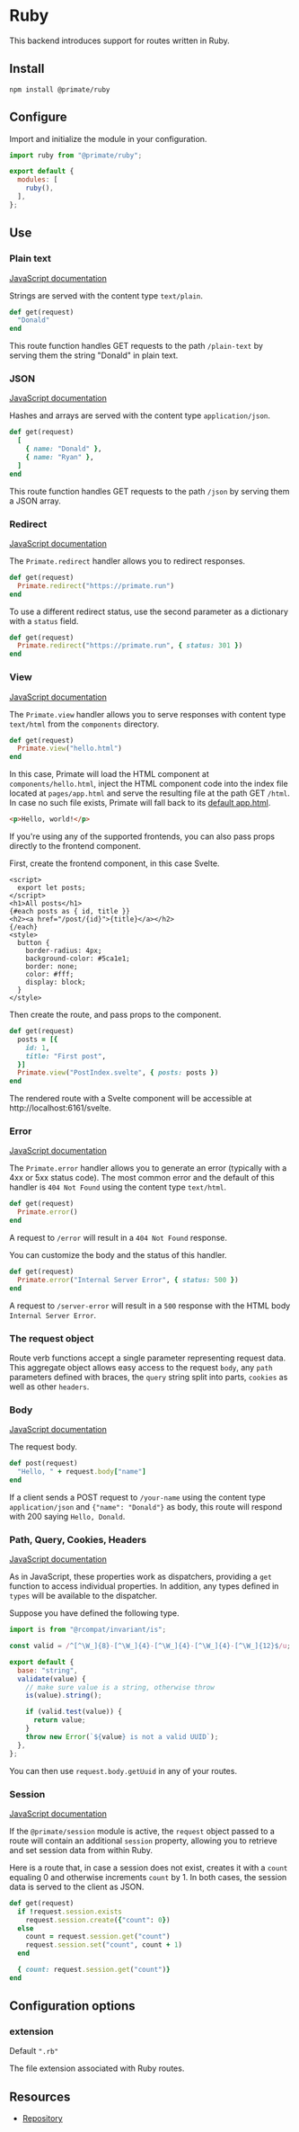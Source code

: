 # Ruby

This backend introduces support for routes written in Ruby.

## Install

`npm install @primate/ruby`

## Configure

Import and initialize the module in your configuration.

```js caption=primate.config.js
import ruby from "@primate/ruby";

export default {
  modules: [
    ruby(),
  ],
};
```

## Use

### Plain text

[JavaScript documentation][plain text]

Strings are served with the content type `text/plain`.

```rb caption=routes/plain-text.rb
def get(request)
  "Donald"
end
```

This route function handles GET requests to the path `/plain-text` by serving
them the string "Donald" in plain text.

### JSON

[JavaScript documentation][JSON]

Hashes and arrays are served with the content type `application/json`.

```rb caption=routes/json.rb
def get(request)
  [
    { name: "Donald" },
    { name: "Ryan" },
  ]
end
```

This route function handles GET requests to the path `/json` by serving them a
JSON array.

### Redirect

[JavaScript documentation][redirect]

The `Primate.redirect` handler allows you to redirect responses.

```rb caption=routes/redirect.rb
def get(request)
  Primate.redirect("https://primate.run")
end
```

To use a different redirect status, use the second parameter as a dictionary
with a `status` field.

```rb caption=routes/redirect.rb
def get(request)
  Primate.redirect("https://primate.run", { status: 301 })
end
```

### View

[JavaScript documentation][view]

The `Primate.view` handler allows you to serve responses with content type
`text/html` from the `components` directory.

```rb caption=routes/view.rb
def get(request)
  Primate.view("hello.html")
end
```

In this case, Primate will load the HTML component at `components/hello.html`,
inject the HTML component code into the index file located at `pages/app.html`
and serve the resulting file at the path GET `/html`. In case no such file
exists, Primate will fall back to its [default app.html][default-index].

```html caption=components/hello.html
<p>Hello, world!</p>
```

If you're using any of the supported frontends, you can also pass props
directly to the frontend component.

First, create the frontend component, in this case Svelte.

```svelte caption=components/PostIndex.svelte
<script>
  export let posts;
</script>
<h1>All posts</h1>
{#each posts as { id, title }}
<h2><a href="/post/{id}">{title}</a></h2>
{/each}
<style>
  button {
    border-radius: 4px;
    background-color: #5ca1e1;
    border: none;
    color: #fff;
    display: block;
  }
</style>
```

Then create the route, and pass props to the component.

```rb caption=routes/svelte.rb
def get(request)
  posts = [{
    id: 1,
    title: "First post",
  }]
  Primate.view("PostIndex.svelte", { posts: posts })
end
```

The rendered route with a Svelte component will be accessible at
http://localhost:6161/svelte.

### Error

[JavaScript documentation][error]

The `Primate.error` handler allows you to generate an error (typically with a
4xx or 5xx status code). The most common error and the default of this handler
is `404 Not Found` using the content type `text/html`.

```rb caption=routes/error.rn
def get(request)
  Primate.error()
end
```

A request to `/error` will result in a `404 Not Found` response.

You can customize the body and the status of this handler.

```rb caption=routes/server-error.rb
def get(request)
  Primate.error("Internal Server Error", { status: 500 })
end
```

A request to `/server-error` will result in a `500` response with the HTML body
`Internal Server Error`.

### The request object

Route verb functions accept a single parameter representing request data. This
aggregate object allows easy access to the request `body`, any `path`
parameters defined with braces, the `query` string split into parts, `cookies`
as well as other `headers`.

### Body

[JavaScript documentation][body]

The request body.

```rb caption=routes/your-name.rb
def post(request)
  "Hello, " + request.body["name"]
end
```

If a client sends a POST request to `/your-name` using the content type
`application/json` and `{"name": "Donald"}` as body, this route will respond
with 200 saying  `Hello, Donald`.

### Path, Query, Cookies, Headers

[JavaScript documentation][path]

As in JavaScript, these properties work as dispatchers, providing a `get`
function to access individual properties. In addition, any types defined in
`types` will be available to the dispatcher.

Suppose you have defined the following type.

```js caption=types/uuid.js
import is from "@rcompat/invariant/is";

const valid = /^[^\W_]{8}-[^\W_]{4}-[^\W_]{4}-[^\W_]{4}-[^\W_]{12}$/u;

export default {
  base: "string",
  validate(value) {
    // make sure value is a string, otherwise throw
    is(value).string();

    if (valid.test(value)) {
      return value;
    }
    throw new Error(`${value} is not a valid UUID`);
  },
};
```

You can then use `request.body.getUuid` in any of your routes.

### Session

[JavaScript documentation][session]

If the `@primate/session` module is active, the `request` object passed to a
route will contain an additional `session` property, allowing you to retrieve
and set session data from within Ruby.

Here is a route that, in case a session does not exist, creates it with a
`count` equaling 0 and otherwise increments `count` by 1. In both cases, the
session data is served to the client as JSON.

```rb caption=routes/session.rb
def get(request)
  if !request.session.exists
    request.session.create({"count": 0})
  else
    count = request.session.get("count")
    request.session.set("count", count + 1)
  end

  { count: request.session.get("count")}
end
```

## Configuration options

### extension

Default `".rb"`

The file extension associated with Ruby routes.

## Resources

* [Repository][repo]

[plain text]: /guide/responses#plain-text
[json]: /guide/responses#json
[redirect]: /guide/responses#redirect
[error]: /guide/responses#error
[view]: /guide/responses#view
[body]: /guide/routes#body
[path]: /guide/routes#path
[session]: /modules/session#use
[default-index]:
https://github.com/primate-run/primate/blob/master/packages/core/src/build/defaults/app.html
[repo]: https://github.com/primate-run/primate/tree/master/packages/ruby
